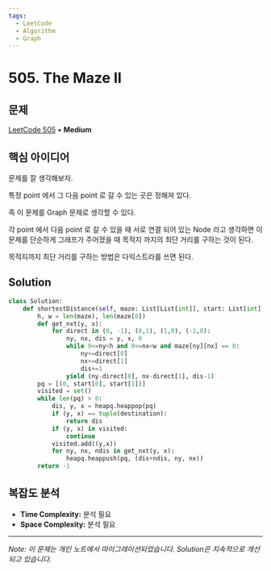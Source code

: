 ```yaml
---
tags:
  - LeetCode
  - Algorithm
  - Graph
---
```


# 505. The Maze II

## 문제

[LeetCode 505](https://leetcode.com/problems/the-maze-ii/) • **Medium**

## 핵심 아이디어

문제를 잘 생각해보자.

특정 point 에서 그 다음 point 로 갈 수 있는 곳은 정해져 있다.

즉 이 문제를 Graph 문제로 생각할 수 있다.

각 point 에서 다음 point 로 갈 수 있을 때 서로 연결 되어 있는 Node 라고 생각하면 이 문제를 단순하게 그래프가 주어졌을 때 목적지 까지의 최단 거리를 구하는 것이 된다.

  

목적지까지 최단 거리를 구하는 방법은 다익스트라를 쓰면 된다.

## Solution

```python
class Solution:
    def shortestDistance(self, maze: List[List[int]], start: List[int], destination: List[int]) -> int:
        h, w = len(maze), len(maze[0])
        def get_nxt(y, x):
            for direct in (0, -1), (0,1), (1,0), (-1,0):
                ny, nx, dis = y, x, 0
                while 0<=ny<h and 0<=nx<w and maze[ny][nx] == 0:
                    ny+=direct[0]
                    nx+=direct[1]
                    dis+=1
                yield (ny-direct[0], nx-direct[1], dis-1)
        pq = [(0, start[0], start[1])]
        visited = set()
        while len(pq) > 0:
            dis, y, x = heapq.heappop(pq)
            if (y, x) == tuple(destination):
                return dis
            if (y, x) in visited:
                continue
            visited.add((y,x))
            for ny, nx, ndis in get_nxt(y, x):
                heapq.heappush(pq, (dis+ndis, ny, nx))
        return -1
```

## 복잡도 분석

- **Time Complexity:** 분석 필요
- **Space Complexity:** 분석 필요


---

*Note: 이 문제는 개인 노트에서 마이그레이션되었습니다. Solution은 지속적으로 개선되고 있습니다.*
